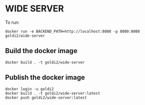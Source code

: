 # WIDE SERVER

To run:

```
docker run -e BACKEND_PATH=http://localhost:8080 -p 8080:8080 goldi2/wide-server
```

## Build the docker image ##

```
docker build . -t goldi2/wide-server
```

## Publish the docker image ##

```
docker login -u goldi2
docker build . -t goldi2/wide-server:latest
docker push goldi2/wide-server:latest
```